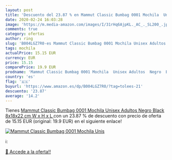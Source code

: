 ```yaml
---
layout: post
title: 'Descuento del 23.87 % en Mammut Classic Bumbag 0001 Mochila  Unis'
date: 2020-02-24 16:03:28
image: 'https://m.media-amazon.com/images/I/31rHq6AjpKL._AC_._SL200_.jpg'
comments: true
category: ofertas
author: ring
slug: 'B004LGZ7R0-es Mammut Classic Bumbag 0001 Mochila Unisex Adultos Negro...'
tags: mochila
actualPrice: 15.15 EUR
currency: EUR
price: 15.15
comparePrice: 19.9 EUR
prodname: 'Mammut Classic Bumbag 0001 Mochila  Unisex Adultos  Negro  Black   8x18x22 cm  W x H x L '
country: 'es'
flag: '🇪🇸'
buyurl: 'https://www.amazon.es/dp/B004LGZ7R0/?tag=tolees-21'
descuento: '23.87'
average: '14.2'
---
```


Tienes [Mammut Classic Bumbag 0001 Mochila  Unisex Adultos  Negro  Black   8x18x22 cm  W x H x L ](https://www.amazon.es/dp/B004LGZ7R0/?tag=tolees-21) con un 23.87 % de descuento con precio de oferta de 15.15 EUR (original: 19.9 EUR) en el siguiente enlace!

[![Mammut Classic Bumbag 0001 Mochila  Unis](https://m.media-amazon.com/images/I/31rHq6AjpKL._AC_._SL200_.jpg)](https://www.amazon.es/dp/B004LGZ7R0/?tag=tolees-21)

ℹ️:


[🛒 Accede a la oferta!!](https://www.amazon.es/dp/B004LGZ7R0/?tag=tolees-21)
